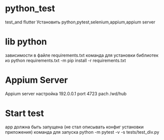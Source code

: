 # python_test
test_and flutter
Установить python,pytest,selenium,appium,appium server
# lib python
зависимости в файле requirements.txt
команда для установки библиотек из python requirements.txt    -m pip install -r requirements.txt
# Appium Server
Appium server настройка 192.0.0.1 port 4723 pach /wd/hub
# Start test
app должна быть запущена (не стал описывать конфиг установки приложения)
команда для запуска  python -m pytest -v -s tests/test_div.py
